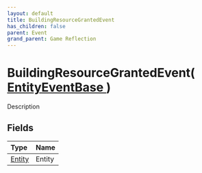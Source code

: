 ```yaml
---
layout: default
title: BuildingResourceGrantedEvent
has_children: false
parent: Event
grand_parent: Game Reflection
---
```

# BuildingResourceGrantedEvent( [ EntityEventBase ](/docs/game-reflection/events/entity_event_base) )
Description 

## Fields

| Type | Name |
|:-------------|:--------------|
| [Entity](/docs/game-reflection/classes/entity) | Entity |

